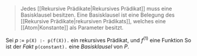 > Jedes [[Rekursive Prädikate|Rekursives Prädikat]] muss eine Basisklausel besitzen.
> Eine Basisklausel ist eine Belegung des [[Rekursive Prädikate|rekursiven Prädikats]], welches eine [[Atom|Konstante]] als Parameter besitzt.

Sei $p$ := `p(X) :- p(f(X)).` ein rekursives Prädikat, und $f^{(1)}$ eine Funktion
So ist der _Fakt_ `p(constant).` eine _Basisklausel_ von $P$.